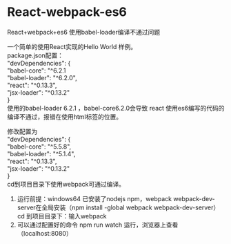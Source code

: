 # React-webpack-es6
React+webpack+es6 使用babel-loader编译不通过问题

一个简单的使用React实现的Hello World 样例。<br/>
package.json配置：<br/>
"devDependencies": {<br/>
    "babel-core": "^6.2.1<br/>
    "babel-loader": "^6.2.0",<br/>
      "react": "^0.13.3",<br/>
    "jsx-loader": "^0.13.2"<br/>
  }<br/>
  使用的babel-loader 6.2.1 ，babel-core6.2.0会导致 react 使用es6编写的代码的编译不通过，报错在使用html标签的位置。<br/>
  
  修改配置为<br/>
    "devDependencies": {<br/>
  "babel-core": "^5.5.8",<br/>
    "babel-loader": "^5.1.4",<br/>
     "react": "^0.13.3",<br/>
    "jsx-loader": "^0.13.2"<br/>
  }<br/>
  cd到项目目录下使用webpack可通过编译。<br/>
  
  1. 运行前提：windows64 已安装了nodejs npm，webpack webpack-dev-server在全局安装（npm install -global webpack webpack-dev-server）<br/>
  cd 到项目目录下：输入webpack<br/>
  2. 可以通过配置好的命令 npm run watch 运行，浏览器上查看（localhost:8080）<br/>
  
  
  
